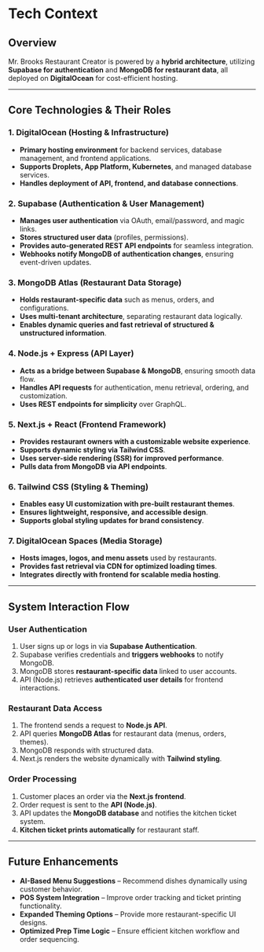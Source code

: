 # Tech Context

## Overview
Mr. Brooks Restaurant Creator is powered by a **hybrid architecture**, utilizing **Supabase for authentication** and **MongoDB for restaurant data**, all deployed on **DigitalOcean** for cost-efficient hosting.

---

## Core Technologies & Their Roles

### **1. DigitalOcean (Hosting & Infrastructure)**
- **Primary hosting environment** for backend services, database management, and frontend applications.
- **Supports Droplets, App Platform, Kubernetes**, and managed database services.
- **Handles deployment of API, frontend, and database connections**.

### **2. Supabase (Authentication & User Management)**
- **Manages user authentication** via OAuth, email/password, and magic links.
- **Stores structured user data** (profiles, permissions).
- **Provides auto-generated REST API endpoints** for seamless integration.
- **Webhooks notify MongoDB of authentication changes**, ensuring event-driven updates.

### **3. MongoDB Atlas (Restaurant Data Storage)**
- **Holds restaurant-specific data** such as menus, orders, and configurations.
- **Uses multi-tenant architecture**, separating restaurant data logically.
- **Enables dynamic queries and fast retrieval of structured & unstructured information**.

### **4. Node.js + Express (API Layer)**
- **Acts as a bridge between Supabase & MongoDB**, ensuring smooth data flow.
- **Handles API requests** for authentication, menu retrieval, ordering, and customization.
- **Uses REST endpoints for simplicity** over GraphQL.

### **5. Next.js + React (Frontend Framework)**
- **Provides restaurant owners with a customizable website experience**.
- **Supports dynamic styling via Tailwind CSS**.
- **Uses server-side rendering (SSR) for improved performance**.
- **Pulls data from MongoDB via API endpoints**.

### **6. Tailwind CSS (Styling & Theming)**
- **Enables easy UI customization with pre-built restaurant themes**.
- **Ensures lightweight, responsive, and accessible design**.
- **Supports global styling updates for brand consistency**.

### **7. DigitalOcean Spaces (Media Storage)**
- **Hosts images, logos, and menu assets** used by restaurants.
- **Provides fast retrieval via CDN for optimized loading times**.
- **Integrates directly with frontend for scalable media hosting**.

---

## System Interaction Flow
### **User Authentication**
1. User signs up or logs in via **Supabase Authentication**.
2. Supabase verifies credentials and **triggers webhooks** to notify MongoDB.
3. MongoDB stores **restaurant-specific data** linked to user accounts.
4. API (Node.js) retrieves **authenticated user details** for frontend interactions.

### **Restaurant Data Access**
1. The frontend sends a request to **Node.js API**.
2. API queries **MongoDB Atlas** for restaurant data (menus, orders, themes).
3. MongoDB responds with structured data.
4. Next.js renders the website dynamically with **Tailwind styling**.

### **Order Processing**
1. Customer places an order via the **Next.js frontend**.
2. Order request is sent to the **API (Node.js)**.
3. API updates the **MongoDB database** and notifies the kitchen ticket system.
4. **Kitchen ticket prints automatically** for restaurant staff.

---

## Future Enhancements
- **AI-Based Menu Suggestions** – Recommend dishes dynamically using customer behavior.
- **POS System Integration** – Improve order tracking and ticket printing functionality.
- **Expanded Theming Options** – Provide more restaurant-specific UI designs.
- **Optimized Prep Time Logic** – Ensure efficient kitchen workflow and order sequencing.
